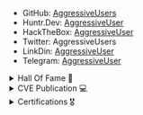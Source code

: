- GitHub: [AggressiveUsers](https://github.com/aggressiveuser)
- Huntr.Dev: [AggressiveUser](https://huntr.dev/users/aggressiveuser)
- HackTheBox: [AggressiveUser](https://app.hackthebox.com/profile/17569)
- Twitter: AggressiveUsers
- LinkDin: [AggressiveUser](https://www.linkedin.com/in/aggressiveuser/)
- Telegram: [AggressiveUser](https://t.me/AggressiveUser)
<details>
  <summary>Hall Of Fame 💫</summary><blockquote>
  
1. [Apple](https://support.apple.com/en-in/HT201536) - AggressiveUser
2. [Microsoft](https://msrc.microsoft.com/update-guide/acknowledgement) - AggressiveUser
3. Inflectra
4. [AirShip](https://www.airship.com/legal/full-disclosure-security-policy/)
5. Lenovo Appreciation Letter
6. Intel Appreciation Letter
  </details>
  <details>
  <summary>CVE Publication 💻</summary><blockquote>
  
1. [CVE-2022-1163](https://cve.mitre.org/cgi-bin/cvename.cgi?name=CVE-2022-1163)
2. [CVE-2022-1530](https://cve.mitre.org/cgi-bin/cvename.cgi?name=CVE-2022-1530)
3. [CVE-2022-26180](https://cve.mitre.org/cgi-bin/cvename.cgi?name=CVE-2022-26180)
4. [CVE-2022-0557](https://cve.mitre.org/cgi-bin/cvename.cgi?name=CVE-2022-0557)
  </details>
  <details>
  <summary>Certifications 🎖️</summary><blockquote>
  
1. [eWPTX v2](https://verified.elearnsecurity.com/certificates/f4aa3ea5-1bf2-4cf6-b6e3-376a4b52c61c)
  </details>
